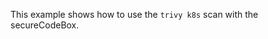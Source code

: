 <!--
SPDX-FileCopyrightText: the secureCodeBox authors

SPDX-License-Identifier: Apache-2.0
-->

This example shows how to use the `trivy k8s` scan with the secureCodeBox.

